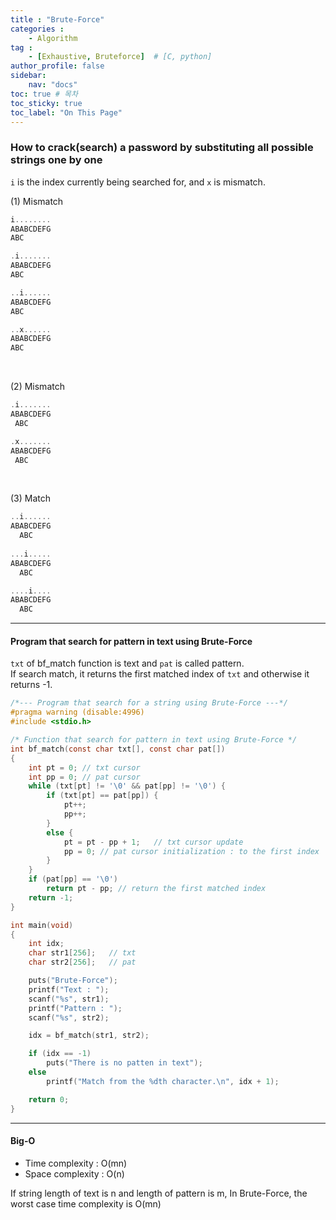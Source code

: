 ```yaml
---
title : "Brute-Force"
categories : 
    - Algorithm
tag :
    - [Exhaustive, Bruteforce]  # [C, python]
author_profile: false
sidebar:
    nav: "docs"
toc: true # 목차
toc_sticky: true
toc_label: "On This Page"
---
```


### How to crack(search) a password by substituting all possible strings one by one

`i` is the index currently being searched for, and `x` is mismatch.

(1) Mismatch
```c
i........
ABABCDEFG
ABC

.i.......
ABABCDEFG
ABC

..i......
ABABCDEFG
ABC

..x......
ABABCDEFG
ABC
```

<br/>

(2) Mismatch
```c
.i.......
ABABCDEFG
 ABC

.x.......
ABABCDEFG
 ABC
```

<br/>

(3) Match
```c
..i......
ABABCDEFG
  ABC
  
...i.....
ABABCDEFG
  ABC

....i....
ABABCDEFG
  ABC
```

---

#### Program that search for pattern in text using Brute-Force

`txt` of bf_match function is text and `pat` is called pattern.  
If search match, it returns the first matched index of `txt` and otherwise it returns -1.

```c
/*--- Program that search for a string using Brute-Force ---*/
#pragma warning (disable:4996)
#include <stdio.h>

/* Function that search for pattern in text using Brute-Force */
int bf_match(const char txt[], const char pat[])
{
	int pt = 0; // txt cursor 
	int pp = 0; // pat cursor 
	while (txt[pt] != '\0' && pat[pp] != '\0') {
		if (txt[pt] == pat[pp]) { 
			pt++;
			pp++;
		}
		else {
			pt = pt - pp + 1;   // txt cursor update 
			pp = 0; // pat cursor initialization : to the first index 
		}
	}
	if (pat[pp] == '\0')
		return pt - pp; // return the first matched index
	return -1;
}

int main(void)
{
	int idx;
	char str1[256];   // txt 
	char str2[256];   // pat 

	puts("Brute-Force");
	printf("Text : ");
	scanf("%s", str1);
	printf("Pattern : ");
	scanf("%s", str2);

	idx = bf_match(str1, str2);	

	if (idx == -1)
		puts("There is no patten in text");
	else
		printf("Match from the %dth character.\n", idx + 1);

	return 0;
}

```

----

#### Big-O
* Time complexity : O(mn)
* Space complexity : O(n)

If string length of text is n and length of pattern is m, In Brute-Force, the worst case time complexity is O(mn)